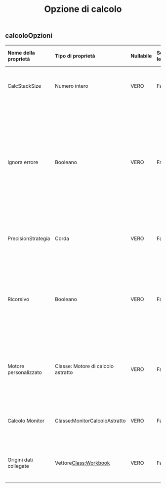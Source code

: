 ﻿---
title: Opzione di calcolo
second_title: Aspose.Cells Cloud Documen
type: docs
url: /it/specification/model/calculationoptions/
description: "Aspose.Cells Specifica del modello cloud: CalculationOptions. Gestisci facilmente Excel e altri fogli di calcolo con funzionalità come apertura, generazione, modifica, divisione, unione, confronto e conversione"
weight: 50
---
## **calcoloOpzioni**

 

| Nome della proprietà| Tipo di proprietà| Nullabile| Sola lettura| Valore di default| Descrizione|
|:- |:- |:- |:- |:- |:- |
| CalcStackSize| Numero intero| VERO| Falso|| Specifica la dimensione dello stack per il calcolo ricorsivo delle celle.|
| Ignora errore| Booleano| VERO| Falso|| Indica se gli errori riscontrati durante il calcolo delle formule devono essere ignorati. L'errore potrebbe essere una funzione non supportata, collegamenti esterni, ecc. Il valore predefinito è true.|
| PrecisionStrategia| Corda| VERO| Falso|| Specifica la strategia per l'elaborazione della precisione del calcolo.|
| Ricorsivo| Booleano| VERO| Falso||Indica se calcolare ricorsivamente le celle dipendenti quando si calcola una cella e dipende da altre celle. Il valore predefinito è vero.|
| Motore personalizzato| Classe: Motore di calcolo astratto| VERO| Falso|| Il motore di calcolo della formula personalizzata per estendere il motore di calcolo predefinito di Aspose.Cells.|
| Calcolo Monitor| Classe:MonitorCalcoloAstratto| VERO| Falso|| Il monitor che consente all'utente di monitorare l'avanzamento del calcolo della formula.|
| Origini dati collegate|Vettore<Class:Workbook> | VERO| Falso|| Specifica le origini dati per i collegamenti esterni utilizzati nelle formule.|

